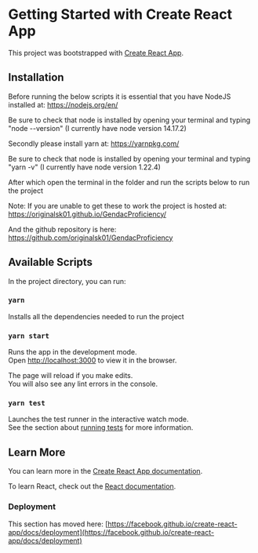 # Getting Started with Create React App

This project was bootstrapped with [Create React App](https://github.com/facebook/create-react-app).

## Installation

Before running the below scripts it is essential that you have NodeJS installed at: https://nodejs.org/en/

Be sure to check that node is installed by opening your terminal and typing "node --version" (I currently have node version 14.17.2)

Secondly please install yarn at: https://yarnpkg.com/

Be sure to check that node is installed by opening your terminal and typing "yarn -v" (I currently have node version 1.22.4)

After which open the terminal in the folder and run the scripts below to run the project

Note: If you are unable to get these to work the project is hosted at: https://originalsk01.github.io/GendacProficiency/

And the github repository is here: https://github.com/originalsk01/GendacProficiency


## Available Scripts

In the project directory, you can run:

### `yarn`

Installs all the dependencies needed to run the project

### `yarn start`

Runs the app in the development mode.\
Open [http://localhost:3000](http://localhost:3000) to view it in the browser.

The page will reload if you make edits.\
You will also see any lint errors in the console.

### `yarn test`

Launches the test runner in the interactive watch mode.\
See the section about [running tests](https://facebook.github.io/create-react-app/docs/running-tests) for more information.


## Learn More

You can learn more in the [Create React App documentation](https://facebook.github.io/create-react-app/docs/getting-started).

To learn React, check out the [React documentation](https://reactjs.org/).

### Deployment

This section has moved here: [https://facebook.github.io/create-react-app/docs/deployment](https://facebook.github.io/create-react-app/docs/deployment)
